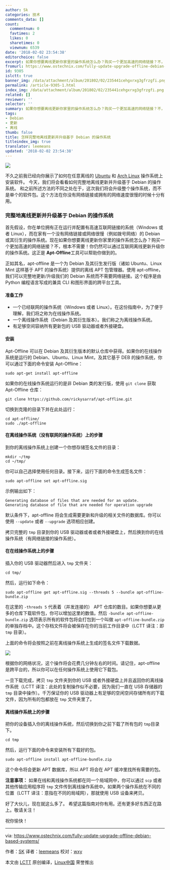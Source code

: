 ```yaml
---
author: Sk
categories: 技术
comments_data: []
count:
  commentnum: 0
  favtimes: 2
  likes: 0
  sharetimes: 0
  viewnum: 6539
date: '2018-02-02 23:54:38'
editorchoice: false
excerpt: 如果你想要离线更新你家里的操作系统怎么办？购买一个更加高速的网络链接？不，根本不需要！你仍然可以通过互联网离线更新升级你的操作系统。这正是 Apt-Offline工具可以帮助你做到的。
fromurl: https://www.ostechnix.com/fully-update-upgrade-offline-debian-based-systems/
id: 9305
islctt: true
banner_img: /data/attachment/album/201802/02/235441cehgxrxg3gfrzgfi.png
permalink: /article-9305-1.html
index_img: /data/attachment/album/201802/02/235441cehgxrxg3gfrzgfi.png.thumb.jpg
related: []
reviewer: ''
selector: ''
summary: 如果你想要离线更新你家里的操作系统怎么办？购买一个更加高速的网络链接？不，根本不需要！你仍然可以通过互联网离线更新升级你的操作系统。这正是 Apt-Offline工具可以帮助你做到的。
tags:
- Debian
- 更新
- 离线
thumb: false
title: 怎样完整地离线更新并升级基于 Debian 的操作系统
titleindex_img: true
translator: leemeans
updated: '2018-02-02 23:54:38'
---
```


![](/data/attachment/album/201802/02/235441cehgxrxg3gfrzgfi.png)


不久之前我已经向你展示了如何在任意离线的 [Ubuntu](https://www.ostechnix.com/install-softwares-offline-ubuntu-16-04/) 和 [Arch Linux](https://www.ostechnix.com/install-packages-offline-arch-linux/) 操作系统上安装软件。 今天，我们将会看看如何完整地离线更新并升级基于 Debian 的操作系统。 和之前所述方法的不同之处在于，这次我们将会升级整个操作系统，而不是单个的软件包。这个方法在你没有网络链接或拥有的网络速度很慢的时候十分有用。


### 完整地离线更新并升级基于 Debian 的操作系统


首先假设，你在单位拥有正在运行并配置有高速互联网链接的系统（Windows 或者 Linux），而在家有一个没有网络链接或网络很慢（例如拨号网络）的 Debian 或其衍生的操作系统。现在如果你想要离线更新你家里的操作系统怎么办？购买一个更加高速的网络链接？不，根本不需要！你仍然可以通过互联网离线更新升级你的操作系统。这正是 **Apt-Offline**工具可以帮助你做到的。


正如其名，apt-offline 是一个为 Debian 及其衍生发行版（诸如 Ubuntu、Linux Mint 这样基于 APT 的操作系统）提供的离线 APT 包管理器。使用 apt-offline，我们可以完整地更新/升级我们的 Debian 系统而不需要网络链接。这个程序是由 Python 编程语言写成的兼具 CLI 和图形界面的跨平台工具。


#### 准备工作


* 一个已经联网的操作系统（Windows 或者 Linux）。在这份指南中，为了便于理解，我们将之称为在线操作系统。
* 一个离线操作系统（Debian 及其衍生版本）。我们称之为离线操作系统。
* 有足够空间容纳所有更新包的 USB 驱动器或者外接硬盘。


#### 安装


Apt-Offline 可以在 Debian 及其衍生版本的默认仓库中获得。如果你的在线操作系统是运行的 Debian、Ubuntu、Linux Mint，及其它基于 DEB 的操作系统，你可以通过下面的命令安装 Apt-Offline：



```
sudo apt-get install apt-offline

```

如果你的在线操作系统运行的是非 Debian 类的发行版，使用 `git clone` 获取 Apt-Offline 仓库：



```
git clone https://github.com/rickysarraf/apt-offline.git

```

切换到克隆的目录下并在此处运行：



```
cd apt-offline/
sudo ./apt-offline

```

#### 在离线操作系统（没有联网的操作系统）上的步骤


到你的离线操作系统上创建一个你想存储签名文件的目录：



```
mkdir ~/tmp
cd ~/tmp/

```

你可以自己选择使用任何目录。接下来，运行下面的命令生成签名文件：



```
sudo apt-offline set apt-offline.sig

```

示例输出如下：



```
Generating database of files that are needed for an update.
Generating database of file that are needed for operation upgrade

```

默认条件下，apt-offline 将会生成需要更新和升级的相关文件的数据库。你可以使用 `--update` 或者 `--upgrade` 选项相应创建。


拷贝完整的 `tmp` 目录到你的 USB 驱动器或者或者外接硬盘上，然后换到你的在线操作系统（有网络链接的操作系统）。


#### 在在线操作系统上的步骤


插入你的 USB 驱动器然后进入 `tmp` 文件夹：



```
cd tmp/

```

然后，运行如下命令：



```
sudo apt-offline get apt-offline.sig --threads 5 --bundle apt-offline-bundle.zip

```

在这里的 `-threads 5` 代表着（并发连接的） APT 仓库的数目。如果你想要从更多的仓库下载软件包，你可以增加这里的数值。然后 `-bundle apt-offline-bundle.zip` 选项表示所有的软件包将会打包到一个叫做 `apt-offline-bundle.zip` 的单独存档中。这个存档文件将会被保存在你的当前工作目录中（LCTT 译注：即 `tmp` 目录）。


上面的命令将会按照之前在离线操作系统上生成的签名文件下载数据。


![](/data/attachment/album/201802/02/235442uvzhg7tsujjf0zfz.png)


根据你的网络状况，这个操作将会花费几分钟左右的时间。请记住，apt-offline 是跨平台的，所以你可以在任何操作系统上使用它下载包。


一旦下载完成，拷贝 `tmp` 文件夹到你的 USB 或者外接硬盘上并且返回你的离线操作系统（LCTT 译注：此处的复制操作似不必要，因为我们一直在 USB 存储器的 `tmp` 目录中操作）。千万保证你的 USB 驱动器上有足够的空闲空间存储所有的下载文件，因为所有的包都放在 `tmp` 文件夹里了。


#### 离线操作系统上的步骤


把你的设备插入你的离线操作系统，然后切换到你之前下载了所有包的 `tmp`目录下。



```
cd tmp

```

然后，运行下面的命令来安装所有下载好的包。



```
sudo apt-offline install apt-offline-bundle.zip

```

这个命令将会更新 APT 数据库，所以 APT 将会在 APT 缓冲里找所有需要的包。


**注意事项：** 如果在线和离线操作系统都在同一个局域网中，你可以通过 `scp` 或者其他传输应用程序将 `tmp` 文件传到离线操作系统中。如果两个操作系统在不同的位置（LCTT 译注：意指在不同的局域网），那就使用 USB 设备来拷贝。


好了大伙儿，现在就这么多了。 希望这篇指南对你有用。还有更多好东西正在路上。敬请关注！


祝你愉快！




---


via: <https://www.ostechnix.com/fully-update-upgrade-offline-debian-based-systems/>


作者：[SK](https://www.ostechnix.com/author/sk/) 译者：[leemeans](https://github.com/leemeans) 校对：[wxy](https://github.com/wxy)


本文由 [LCTT](https://github.com/LCTT/TranslateProject) 原创编译，[Linux中国](https://linux.cn/) 荣誉推出